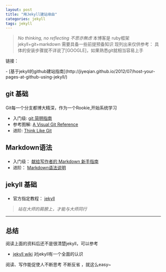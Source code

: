 ```yaml
---
layout: post
title: "用Jekyll建站缘由"
categories: jekyll
tags: jekyll
---
```


> *No thinking, no reflecting 不思亦無虑*
本博客是 ruby框架 jekyll+git+markdown  需要具备一些前提预备知识 现列出来仅供参考：
具体的安装步骤就不详说了[GOOGLE]，如果熟悉git就相当容易上手  
<p>链接：</p>
- [基于jekyll的github建站指南](http://jiyeqian.github.io/2012/07/host-your-pages-at-github-using-jekyll/)


## <p>git 基础</p>
Git每一个分支都博大精深，作为一个Rookie,开始系统学习

- 入门级: [git 简明指南](http://rogerdudler.github.io/git-guide/index.zh.html)
- 参考图解: [A Visual Git Reference](http://marklodato.github.io/visual-git-guide/index-en.html)
- 进阶: [Think Like Git](http://think-like-a-git.net/epic.html)

## <p>Markdown语法</p>
- 入门级： [献给写作者的 Markdown 新手指南](http://jianshu.io/p/q81RER)
- 进阶： [Markdown语法说明](http://wowubuntu.com/markdown/)

## <p>jekyll 基础</p>
- 官方指定教程： [jekyll](http://jekyllbootstrap.com/)

> *站在大师的肩膀上，才能与大师同行*

***
## 总结
阅读上面的资料后还不是很清楚jekyll，可以参考

- [jekyll wiki](https://github.com/jekyll/jekyll/wiki) 
对jekyll有一个全面的认识


<p>阅读、写作能促使人不断思考 不断反省 ，就这么easy~ </p>





